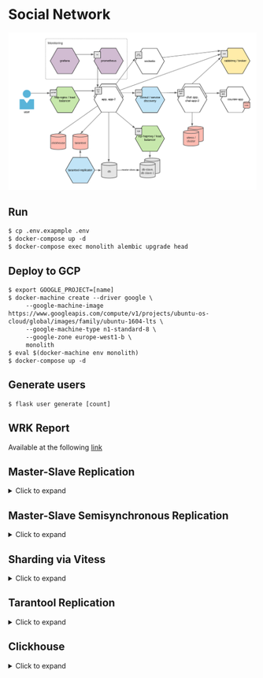 # Social Network

![](img/architecture.png)  

## Run
````shell script
$ cp .env.exapmple .env
$ docker-compose up -d
$ docker-compose exec monolith alembic upgrade head
````

## Deploy to GCP
````shell script
$ export GOOGLE_PROJECT=[name]
$ docker-machine create --driver google \
     --google-machine-image https://www.googleapis.com/compute/v1/projects/ubuntu-os-cloud/global/images/family/ubuntu-1604-lts \
     --google-machine-type n1-standard-8 \
     --google-zone europe-west1-b \
     monolith
$ eval $(docker-machine env monolith)
$ docker-compose up -d
````

## Generate users
````shell script
$ flask user generate [count]
````

## WRK Report
Available at the following [link](https://github.com/antonLytkin18/otus-highload/blob/master/reports/wrk/wrk.ipynb)

## Master-Slave Replication
<details>
<summary>Click to expand</summary>

````shell script
$ export GOOGLE_PROJECT=[name]
$ docker-machine create --driver google \
     --google-machine-image https://www.googleapis.com/compute/v1/projects/ubuntu-os-cloud/global/images/family/ubuntu-1604-lts \
     --google-machine-type n1-standard-2 \
     monolith-db-slave
$ eval $(docker-machine env monolith-db-slave)
````

Open MySql port by adding firewall rule:
````shell script
$ gcloud compute firewall-rules create monolith-db-slave \
     --allow tcp:10101 \
     --target-tags=docker-machine \
     --description="Allow DB slave connections" \
     --direction=INGRESS 
````

Run containers:
````shell script
$ docker-compose -f docker-compose-replication.yml up -d
$ docker-compose -f docker-compose-replication.yml exec db_slave bash

````

Import actual DB Dump:
````shell script
$ mysql -h34.72.179.20 -uroot -p -P10101 app < dump/app_db.sql
````

Connect to MySql server and run the following command:
````sql
CHANGE MASTER TO
MASTER_HOST='34.78.37.195',
MASTER_PORT=10100,
MASTER_USER='root',
MASTER_PASSWORD='password',
MASTER_LOG_FILE='mysql-bin.000001',
MASTER_LOG_POS=0;

START SLAVE;
````
</details>

## Master-Slave Semisynchronous Replication
<details>
<summary>Click to expand</summary>

Install semi-sync plugin for master:
````shell script
docker-compose exec db mysql -uroot -p \
  -e "INSTALL PLUGIN rpl_semi_sync_master SONAME 'semisync_master.so';"
````

Install semi-sync plugins for slaves:
````shell script
docker-compose -f docker-compose-replication.yml exec db_slave mysql -uroot -p \
  -e "INSTALL PLUGIN rpl_semi_sync_slave SONAME 'semisync_slave.so';"

docker-compose -f docker-compose-replication.yml exec db_slave_1 mysql -uroot -p \
  -e "INSTALL PLUGIN rpl_semi_sync_slave SONAME 'semisync_slave.so';"
````

Enable semi-sync replication on master and show the result:
````shell script
docker-compose exec db mysql -uroot -p \
  -e "SET GLOBAL rpl_semi_sync_master_enabled = 1;" \
  -e "SHOW VARIABLES LIKE 'rpl_semi_sync%';"
````

Enable semi-sync replication on slaves and show the result:
````shell script
docker-compose -f docker-compose-replication.yml exec db_slave mysql -uroot -p \
  -e "SET GLOBAL rpl_semi_sync_slave_enabled = 1;" \
  -e "SHOW VARIABLES LIKE 'rpl_semi_sync%';"

docker-compose -f docker-compose-replication.yml exec db_slave_1 mysql -uroot -p \
  -e "SET GLOBAL rpl_semi_sync_slave_enabled = 1;" \
  -e "SHOW VARIABLES LIKE 'rpl_semi_sync%';"
````
</details>

## Sharding via Vitess
<details>
<summary>Click to expand</summary>

### Preparing environment

Create GCP instance:
````shell script
docker-machine create --driver google \
     --google-machine-image https://www.googleapis.com/compute/v1/projects/ubuntu-os-cloud/global/images/family/ubuntu-1604-lts \
     --google-machine-type n1-standard-4 \
     vitess
eval $(docker-machine env vitess)
````

Open MySql port by adding firewall rule:
````shell script
gcloud compute firewall-rules create vitess \
     --allow tcp:15000,tcp:15001,tcp:15306 \
     --target-tags=docker-machine \
     --description="Sharing vitess ports" \
     --direction=INGRESS
````

Clone vitess repository and run it using docker:
```shell script
git clone https://github.com/vitessio/vitess.git
cd vitess/ && docker build -f docker/local/Dockerfile -t vitess/local .
docker run -p 15000:15000 -p 15001:15001 -p 15306:15306 --rm -it vitess/local
```

Run application with master database:
````
docker-compose up -d
````

Run replica databases:
````
docker-compose -f docker-compose-replication.yml up -d
````

### Move source tables to reshard

Create Vttablet using current master and replica databases:
```shell script
vttablet \
 $TOPOLOGY_FLAGS \
 -logtostderr \
 -tablet-path "zone1-0000000200" \
 -init_keyspace app \
 -init_shard 0 \
 -init_tablet_type replica \
 -port 15200 \
 -grpc_port 16200 \
 -service_map 'grpc-queryservice,grpc-tabletmanager,grpc-updatestream' \
 -db_host 35.195.211.151 \
 -db_port 10100 \
 -db_repl_user root \
 -db_repl_password password \
 -db_filtered_user root \
 -db_filtered_password password \
 -db_app_user root \
 -db_app_password password \
 -db_dba_user root \
 -db_dba_password password \
 -init_db_name_override app \
 -init_populate_metadata \
 > $VTDATAROOT/$tablet_dir/vttablet.out 2>&1 &

vttablet \
 $TOPOLOGY_FLAGS \
 -logtostderr \
 -tablet-path "zone1-0000000201" \
 -init_keyspace app \
 -init_shard 0 \
 -init_tablet_type replica \
 -port 15201 \
 -grpc_port 16201 \
 -service_map 'grpc-queryservice,grpc-tabletmanager,grpc-updatestream' \
 -db_host 35.195.211.151 \
 -db_port 10101 \
 -db_repl_user root \
 -db_repl_password password \
 -db_filtered_user root \
 -db_filtered_password password \
 -db_app_user root \
 -db_app_password password \
 -db_dba_user root \
 -db_dba_password password \
 -init_db_name_override app \
 -init_populate_metadata \
 > $VTDATAROOT/$tablet_dir/vttablet.out 2>&1 &
```

Mark first Vttablet as master:
````shell script
vtctlclient InitShardMaster -force app/0 zone1-200
````

Create new Keyspace for resharding:
````shell script
vtctl $TOPOLOGY_FLAGS CreateKeyspace -sharding_column_name=chat_id chat_message
````

Create new Vttablets for single shard:
````shell script
for i in 300 301; do
 CELL=zone1 TABLET_UID=$i ./scripts/mysqlctl-up.sh
 CELL=zone1 KEYSPACE=chat_message TABLET_UID=$i ./scripts/vttablet-up.sh
done
````

Mark first Vttablet as master:
````shell script
vtctlclient InitShardMaster -force chat_message/0 zone1-300
````

Move table `chat_message`:
````shell script
vtctlclient MoveTables -workflow=app2chat_message app chat_message '{"chat_message":{}}'
````

Show the difference between two sources:
````shell script
vtctlclient VDiff chat_message.app2chat_message

````

Switch read and write operations without downtime:
````shell script
vtctlclient SwitchReads -tablet_type=rdonly chat_message.app2chat_message
vtctlclient SwitchReads -tablet_type=replica chat_message.app2chat_message

vtctlclient SwitchWrites chat_message.app2chat_message
````

Switch application database connection credentials used for `chat_message` table.  
VTGate credentials:
````.env
CHAT_MYSQL_HOST=34.66.217.5
CHAT_MYSQL_PORT=15306
CHAT_MYSQL_USER=mysql_user
CHAT_MYSQL_PASSWORD=mysql_password
CHAT_MYSQL_ROOT_PASSWORD=mysql_password
CHAT_MYSQL_DB=chat_message
````

Drop source table:
````shell script
vtctlclient DropSources chat_message.app2chat_message
````

Now application is using VTGate connection to serve all operations with table `chat_message`.

### Resharding from `0` to `-80, 80-` shards without downtime

Create new Vttablets for shards `-80, 80-`:
````shell script
for i in 400 401; do
 CELL=zone1 TABLET_UID=$i ./scripts/mysqlctl-up.sh
 SHARD=-80 CELL=zone1 KEYSPACE=chat_message TABLET_UID=$i ./scripts/vttablet-up.sh
done

vtctlclient InitShardMaster -force chat_message/-80 zone1-400

for i in 500 501; do
 CELL=zone1 TABLET_UID=$i ./scripts/mysqlctl-up.sh
 SHARD=80- CELL=zone1 KEYSPACE=chat_message TABLET_UID=$i ./scripts/vttablet-up.sh
done

vtctlclient InitShardMaster -force chat_message/80- zone1-500
````

Create and apply VSchema for table `chat_message`. Sharding function is `reverse_bits`.
````shell script
echo '{
    "sharded": true,
    "vindexes": {
      "hash_f": {
        "type": "reverse_bits"
      }
    },
    "tables": {
      "chat_message": {
        "column_vindexes": [
          {
            "column": "chat_id",
            "name": "hash_f"
          }
        ]
      },
      "/.*": {
        "column_vindexes": [
          {
            "column": "chat_id",
            "name": "hash_f"
          }
        ]
      }
    }
}' > chat_vschema.json

vtctl $TOPOLOGY_FLAGS ApplyVSchema -vschema_file=chat_vschema.json chat_message
rm -f chat_vschema.json
````

Reload schema keyspace:
````shell script
vtctlclient ReloadSchemaKeyspace -concurrency=10 chat_message
````

Run resharding:
````shell script
vtctlclient Reshard chat_message.chat2chat '0' '-80,80-'
````

Show the difference between two sources:
````shell script
vtctlclient VDiff chat_message.chat2chat
````

Switch read and write operations without downtime:
````
vtctlclient SwitchReads -tablet_type=rdonly chat_message.chat2chat
vtctlclient SwitchReads -tablet_type=replica chat_message.chat2chat

vtctlclient SwitchWrites chat_message.chat2chat
````

Delete source shard:
````shell script
vtctlclient DeleteShard -recursive chat_message/0
````

### Resharding from `-80` to `-40, 40-80` shards without downtime

Create new Vttablets for shards `-40, 40-80`:

````shell script
for i in 600 601; do
 CELL=zone1 TABLET_UID=$i ./scripts/mysqlctl-up.sh
 SHARD=-40 CELL=zone1 KEYSPACE=chat_message TABLET_UID=$i ./scripts/vttablet-up.sh
done

vtctlclient InitShardMaster -force chat_message/-40 zone1-600

for i in 700 701; do
 CELL=zone1 TABLET_UID=$i ./scripts/mysqlctl-up.sh
 SHARD=40-80 CELL=zone1 KEYSPACE=chat_message TABLET_UID=$i ./scripts/vttablet-up.sh
done

vtctlclient InitShardMaster -force chat_message/40-80 zone1-700
````

Run resharding:
````shell script
vtctlclient Reshard chat_message.chat2chat-80 '-80' '-40,40-80'
````

Show the difference between two sources:
````shell script
vtctlclient VDiff chat_message.chat2chat-80
````

Switch read and write operations without downtime:
````shell script
vtctlclient SwitchReads -tablet_type=rdonly chat_message.chat2chat-80
vtctlclient SwitchReads -tablet_type=replica chat_message.chat2chat-80

vtctlclient SwitchWrites chat_message.chat2chat-80
````

Delete source shard:
````shell script
vtctlclient DeleteShard -recursive chat_message/-80
````
</details>

## Tarantool Replication
<details>
<summary>Click to expand</summary>

1. Start docker-compose:
````shell script
docker-compose up -d
````

2. Run tarantool console and execute script within:
````shell script
docker-compose exec tarantool console
dofile('/opt/tarantool/init.lua')
````

3. Restart replicator container to read binlog and start replication:
````shell script
docker-compose restart tarantool-replicator
````

4. Check replicatord status:
````shell script
docker-compose exec tarantool-replicator systemctl status replicatord
````

5. Analyze replicatord logs:
````shell script
docker-compose exec tarantool-replicator tail -f /var/log/replicatord.log
````

</details>

## Clickhouse
<details>
<summary>Click to expand</summary>

1. Create csv file containing user table data, then remove local sql dump:

````shell script
sudo mysqldump -h127.0.0.1 -P10100 -uroot -p --tz-utc --quick --fields-terminated-by=, --fields-optionally-enclosed-by=\" --fields-escaped-by=\  --tab="/var/lib/mysql-files/" app user
sudo rm -f /var/lib/mysql-files/user.sql
````

2. Copy csv file into clickhouse directory, then remove source file from `db` container:
````shell script
docker-compose exec db cat /var/lib/mysql-files/user.txt > clickhouse/dump/user.txt
docker-compose exec db rm -f /var/lib/mysql-files/user.txt
````

3. Apply data from dump into clickhouse `user` table:

````shell script
docker-compose exec clickhouse bash
cat "/dump/user.txt" | clickhouse-client --max_partitions_per_insert_block=0 --query="INSERT INTO default.user FORMAT CSV"
````

</details>